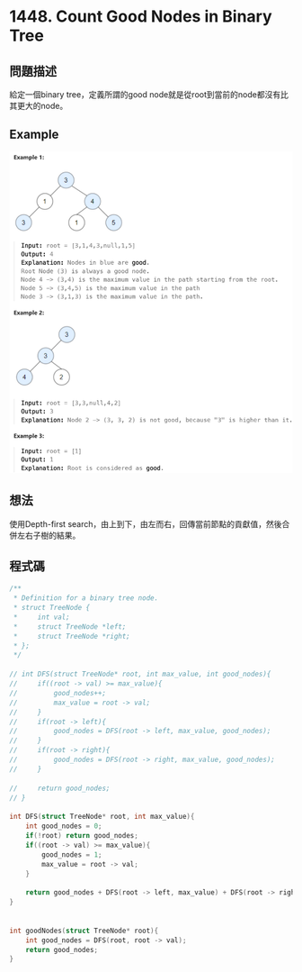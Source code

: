 # 1448. Count Good Nodes in Binary Tree
## 問題描述
給定一個binary tree，定義所謂的good node就是從root到當前的node都沒有比其更大的node。
## Example
![Example](https://github.com/pu9730962/Leetcode/blob/main/Images/Count%20Good%20Nodes%20in%20Binary%20Tree.png)
## 想法
使用Depth-first search，由上到下，由左而右，回傳當前節點的貢獻值，然後合併左右子樹的結果。

## 程式碼
```C
/**
 * Definition for a binary tree node.
 * struct TreeNode {
 *     int val;
 *     struct TreeNode *left;
 *     struct TreeNode *right;
 * };
 */

// int DFS(struct TreeNode* root, int max_value, int good_nodes){
//     if((root -> val) >= max_value){
//         good_nodes++;
//         max_value = root -> val; 
//     }
//     if(root -> left){
//         good_nodes = DFS(root -> left, max_value, good_nodes);
//     }
//     if(root -> right){
//         good_nodes = DFS(root -> right, max_value, good_nodes);
//     }

//     return good_nodes;
// }

int DFS(struct TreeNode* root, int max_value){
    int good_nodes = 0;
    if(!root) return good_nodes;
    if((root -> val) >= max_value){
        good_nodes = 1;
        max_value = root -> val; 
    }

    return good_nodes + DFS(root -> left, max_value) + DFS(root -> right, max_value);
}


int goodNodes(struct TreeNode* root){
    int good_nodes = DFS(root, root -> val);
    return good_nodes;
}
```
